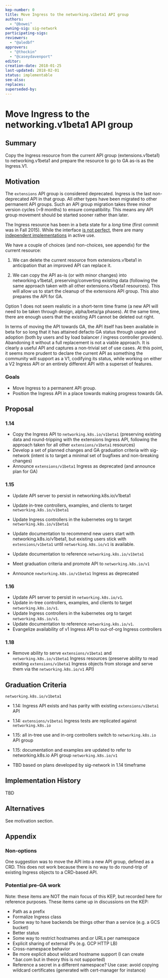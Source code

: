 ```yaml
---
kep-number: 0
title: Move Ingress to the networking.v1beta1 API group
authors:
  - "@bowei"
owning-sig: sig-network
participating-sigs:
reviewers:
  - "@aledbf"
approvers:
  - "@thockin"
  - "@caseydavenport"
editor:
creation-date: 2018-01-25
last-updated: 2018-02-01
status: implementable
see-also:
replaces:
superseded-by:
---
```


# Move Ingress to the networking.v1beta1 API group

## Summary

Copy the Ingress resource from the current API group (extensions.v1beta1) to
networking.v1beta1 and prepare the resource to go to GA as-is as the Ingress.V1.

## Motivation

The `extensions` API group is considered deprecated.  Ingress is the last
non-deprecated API in that group.  All other types have been migrated to other
permanent API groups.  Such an API group migration takes three minor version
cycles (~9 months) to ensure compatibility. This means any API group movement
should be started sooner rather than later.

The Ingress resource has been in a beta state for a *long* time (first commit
was in Fall 2015). While the interface [is not perfect][survey], there are many
[independent implementations][impls] in active use.

[survey]: https://github.com/bowei/k8s-ingress-survey-2018
[impls]: https://kubernetes.io/docs/concepts/services-networking/ingress/#ingress-controllers

We have a couple of choices (and non-choices, see appendix) for the current
resource:

1.  We can delete the current resource from extensions.v1beta1 in anticipation
    that an improved API can replace it.

1.  We can copy the API as-is (or with minor changes) into networking.v1beta1,
    preserving/converting existing data (following the same approach taken with
    all other extensions.v1beta1 resources). This will allow us to start the
    cleanup of the extensions API group. This also prepares the API for GA.

Option 1 does not seem realistic in a short-term time frame (a new API will need
to be taken through design, alpha/beta/ga phases). At the same time, there are
enough users that the existing API cannot be deleted out right.

In terms of moving the API towards GA, the API itself has been available in beta
for so long that it has attained defacto GA status through usage and adoption
(both by users and by load balancer / ingress controller providers). Abandoning
it without a full replacement is not a viable approach.  It is clearly a useful
API and captures a non-trivial set of use cases.  At this point, it seems more
prudent to declare the current API as something the community will support as a
V1, codifying its status, while working on either a V2 Ingress API or an
entirely different API with a superset of features.

### Goals

* Move Ingress to a permanent API group.
* Position the Ingress API in a place towards making progress towards GA.

## Proposal

### 1.14

* Copy the Ingress API to `networking.k8s.io/v1beta1` (preserving existing data
  and round-tripping with the extensions Ingress API, following the approach
  taken for all other `extensions/v1beta1` resources)
* Develop a set of planned changes and GA graduation criteria with sig-network
  (intent is to target a minimal set of bugfixes and non-breaking changes)
* Announce `extensions/v1beta1` Ingress as deprecated (and announce plan for GA)

### 1.15

* Update API server to persist in networking.k8s.io/v1beta1
* Update in-tree controllers, examples, and clients to target
  `networking.k8s.io/v1beta1`
* Update Ingress controllers in the kubernetes org to target
  `networking.k8s.io/v1beta1`
* Update documentation to recommend new users start with
  networking.k8s.io/v1beta1, but existing users stick with `extensions/v1beta1`
  until `networking.k8s.io/v1` is available.

* Update documentation to reference `networking.k8s.io/v1beta1`
* Meet graduation criteria and promote API to `networking.k8s.io/v1`
* Announce `newtorking.k8s.io/v1beta1` Ingress as deprecated

### 1.16

* Update API server to persist in `networking.k8s.io/v1`.
* Update in-tree controllers, examples, and clients to target
  `networking.k8s.io/v1`.
* Update Ingress controllers in the kubernetes org to target
  `networking.k8s.io/v1`.
* Update documentation to reference `networking.k8s.io/v1`.
* Evangelize availability of v1 Ingress API to out-of-org Ingress controllers

### 1.18

* Remove ability to serve `extensions/v1beta1` and `networking.k8s.io/v1beta1`
  Ingress resources (preserve ability to read existing `extensions/v1beta1`
  Ingress objects from storage and serve them via the `networking.k8s.io/v1`
  API)

## Graduation Criteria

`networking.k8s.io/v1beta1`

* 1.14: Ingress API exists and has parity with existing `extensions/v1beta1` API
* 1.14: `extensions/v1beta1` Ingress tests are replicated against
  `networking.k8s.io`
* 1.15: all in-tree use and in-org controllers switch to `networking.k8s.io` API
  group
* 1.15: documentation and examples are updated to refer to networking.k8s.io
  API group `networking.k8s.io/v1`

* TBD based on plans developed by sig-network in 1.14 timeframe

## Implementation History

TBD

## Alternatives

See motivation section.

## Appendix

### Non-options

One suggestion was to move the API into a new API group, defined as a CRD.  This
does not work because there is no way to do round-trip of existing Ingress
objects to a CRD-based API.


### Potential pre-GA work

Note: these items are NOT the main focus of this KEP, but recorded here for
reference purposes. These items came up in discussions on the KEP:

* Path as a prefix
* Formalize Ingress class
* Some way to have backends be things other than a service (e.g. a GCS bucket)
* Better status
* Some way to restrict hostnames and.or URLs per namespace
* Explicit sharing of external IPs (e.g. GCP HTTP LB)
* Cross-namespace behavior
* Be more explicit about wildcard hostname support (I can create *.bar.com but
  in theory this is not supported)
* Reference a secret in a different namespace?  Use case: avoid copying wildcard
  certificates (generated with cert-manager for instance)
